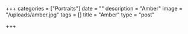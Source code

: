 +++
categories = ["Portraits"]
date = ""
description = "Amber"
image = "/uploads/amber.jpg"
tags = []
title = "Amber"
type = "post"

+++
